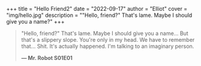+++
title = "Hello Friend2"
date = "2022-09-17"
author = "Elliot"
cover = "img/hello.jpg"
description = "\"Hello, friend?\" That's lame. Maybe I should give you a name?"
+++

> "Hello, friend?" That's lame.
> Maybe I should give you a name...
> But that's a slippery slope.
> You're only in my head.
> We have to remember that...
> Shit.
> It's actually happened.
> I'm talking to an imaginary person.
>
> **— Mr. Robot S01E01**



